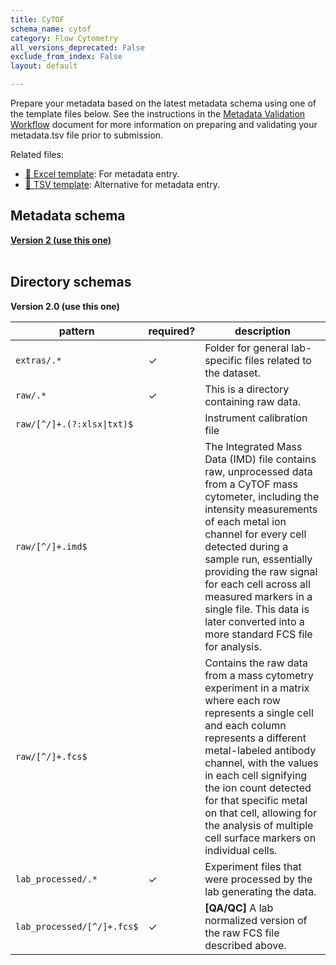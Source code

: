 ```yaml
---
title: CyTOF
schema_name: cytof
category: Flow Cytometry
all_versions_deprecated: False
exclude_from_index: False
layout: default

---
```

Prepare your metadata based on the latest metadata schema using one of the template files below. See the instructions in the [Metadata Validation Workflow](https://docs.google.com/document/d/1lfgiDGbyO4K4Hz1FMsJjmJd9RdwjShtJqFYNwKpbcZY) document for more information on preparing and validating your metadata.tsv file prior to submission.

Related files:


- [📝 Excel template](https://raw.githubusercontent.com/hubmapconsortium/dataset-metadata-spreadsheet/main/cytof/latest/cytof.xlsx): For metadata entry.
- [📝 TSV template](https://raw.githubusercontent.com/hubmapconsortium/dataset-metadata-spreadsheet/main/cytof/latest/cytof.tsv): Alternative for metadata entry.




## Metadata schema


<summary><a href="https://openview.metadatacenter.org/templates/https:%2F%2Frepo.metadatacenter.org%2Ftemplates%2F4cb5ad9a-e5cc-4c3f-98cd-e685330165a9"><b>Version 2 (use this one)</b></a></summary>



<br>

## Directory schemas
<summary><b>Version 2.0 (use this one)</b></summary>

| pattern | required? | description |
| --- | --- | --- |
| <code>extras\/.*</code> | ✓ | Folder for general lab-specific files related to the dataset. |
| <code>raw\/.*</code> | ✓ | This is a directory containing raw data. |
| <code>raw\/[^\/]+\.(?:xlsx&#124;txt)$</code> |  | Instrument calibration file |
| <code>raw\/[^\/]+\.imd$</code> |  | The Integrated Mass Data (IMD) file contains raw, unprocessed data from a CyTOF mass cytometer, including the intensity measurements of each metal ion channel for every cell detected during a sample run, essentially providing the raw signal for each cell across all measured markers in a single file. This data is later converted into a more standard FCS file for analysis. |
| <code>raw\/[^\/]+\.fcs$</code> |  | Contains the raw data from a mass cytometry experiment in a matrix where each row represents a single cell and each column represents a different metal-labeled antibody channel, with the values in each cell signifying the ion count detected for that specific metal on that cell, allowing for the analysis of multiple cell surface markers on individual cells. |
| <code>lab_processed\/.*</code> | ✓ | Experiment files that were processed by the lab generating the data. |
| <code>lab_processed\/[^\/]+\.fcs$</code> | ✓ | **[QA/QC]** A lab normalized version of the raw FCS file described above. |

